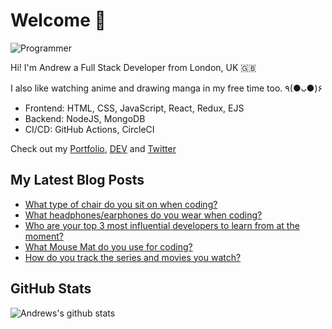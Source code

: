 # Welcome 👋

![Programmer](https://res.cloudinary.com/d74fh3kw/image/upload/v1594399766/github_x15mfs.jpg 'Programmer')

Hi! I'm Andrew a Full Stack Developer from London, UK 🇬🇧

I also like watching anime and drawing manga in my free time too. ٩(●ᴗ●)۶

- Frontend: HTML, CSS, JavaScript, React, Redux, EJS
- Backend: NodeJS, MongoDB
- CI/CD: GitHub Actions, CircleCI

Check out my [Portfolio](https://andrewbaisden.com/ "Andrew Baisden's Portfolio"), [DEV](https://dev.to/andrewbaisden "Andrew Baisden's DEV") and [Twitter](https://twitter.com/andrewbaisden "Andrew Baisden's Twitter")

## My Latest Blog Posts

<!-- BLOG-POST-LIST:START -->
- [What type of chair do you sit on when coding?](https://dev.to/andrewbaisden/what-type-of-chair-do-you-sit-on-when-coding-16mh)
- [What headphones/earphones do you wear when coding?](https://dev.to/andrewbaisden/what-headphones-earphones-do-you-wear-when-coding-2efh)
- [Who are your top 3 most influential developers to learn from at the moment?](https://dev.to/andrewbaisden/who-are-you-top-3-most-influential-developers-to-learn-from-at-the-moment-1b24)
- [What Mouse Mat do you use for coding?](https://dev.to/andrewbaisden/what-mouse-mat-do-you-use-for-coding-2ni8)
- [How do you track the series and movies you watch?](https://dev.to/andrewbaisden/how-do-you-track-the-series-and-movies-you-watch-29cn)
<!-- BLOG-POST-LIST:END -->

## GitHub Stats

![Andrews's github stats](https://github-readme-stats.vercel.app/api?username=andrewbaisden&show_icons=true&theme=tokyonight)
